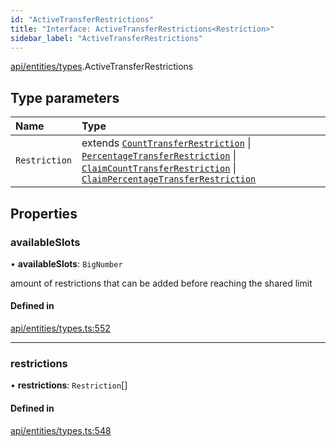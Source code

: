 ```yaml
---
id: "ActiveTransferRestrictions"
title: "Interface: ActiveTransferRestrictions<Restriction>"
sidebar_label: "ActiveTransferRestrictions"
---
```


[api/entities/types](../../../../../modules/API/Entities/Types/Types.md).ActiveTransferRestrictions

## Type parameters

| Name | Type |
| :------ | :------ |
| `Restriction` | extends [`CountTransferRestriction`](../CountTransferRestriction/CountTransferRestriction.md) \| [`PercentageTransferRestriction`](../PercentageTransferRestriction/PercentageTransferRestriction.md) \| [`ClaimCountTransferRestriction`](../ClaimCountTransferRestriction/ClaimCountTransferRestriction.md) \| [`ClaimPercentageTransferRestriction`](../ClaimPercentageTransferRestriction/ClaimPercentageTransferRestriction.md) |

## Properties

### availableSlots

• **availableSlots**: `BigNumber`

amount of restrictions that can be added before reaching the shared limit

#### Defined in

[api/entities/types.ts:552](https://github.com/PolymeshAssociation/polymesh-sdk/blob/c8da9dfce/src/api/entities/types.ts#L552)

___

### restrictions

• **restrictions**: `Restriction`[]

#### Defined in

[api/entities/types.ts:548](https://github.com/PolymeshAssociation/polymesh-sdk/blob/c8da9dfce/src/api/entities/types.ts#L548)
